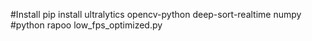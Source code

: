 #Install pip install ultralytics opencv-python deep-sort-realtime numpy
#python rapoo low_fps_optimized.py